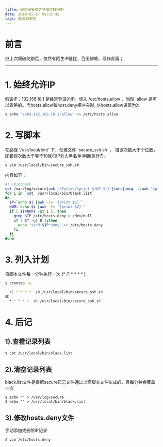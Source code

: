 ```yaml
---
title: 服务器安防之登陆次数限制
date: 2018-05-17 09:05:42
tags: 服务器安防
---
```


# 前言

继上次爆破防御后，依然有陌生IP骚扰，百无聊赖，续作此篇；

---

# 1. 始终允许IP

假设IP：192.168.18.1 是经常登录的IP，填入 /etc/hosts.allow ，当然 :allow 是可以省略的。当hosts.allow和host.deny相冲突时, 以hosts.allow设置为准

```bash
$ echo "sshd:192.168.18.1:allow" >> /etc/hosts.allow
```

<!-- more -->

# 2. 写脚本

在路径 '/usr/local/bin/' 下，创建文件 'secure_ssh.sh' ，
错误次数大于个位数，即错误次数大于等于10就将IP列入黑名单(判断见行7)。

```bash
$ vim /usr/local/bin/secure_ssh.sh
```

内容如下：

```bash
#! /bin/bash
cat /var/log/secure|awk '/Failed/{print $(NF-3)}'|sort|uniq -c|awk '{print $2"="$1;}' > /usr/local/bin/black.list
for i in `cat  /usr/local/bin/black.list`
do
  IP=`echo $i |awk -F= '{print $1}'`
  NUM=`echo $i |awk -F= '{print $2}'`
  if [ ${#NUM} -gt 1 ]; then
    grep $IP /etc/hosts.deny > /dev/null
    if [ $? -gt 0 ];then
      echo "sshd:$IP:deny" >> /etc/hosts.deny
    fi
  fi
done
```



# 3. 列入计划

将脚本文件每一分钟执行一次 (* /1 * * * * )

```bash
$ crontab -e
```

```bash
  /1 * * * *  sh /usr/local/bin/secure_ssh.sh
或
  * * * * *  sh /usr/local/bin/secure_ssh.sh
```

# 4. 后记

## 1).查看记录列表

```bash
$ cat /usr/local/bin/black.list 
```

## 2).清空记录列表

black.list文件是根据secure日志文件通过上面脚本文件生成的，且每分钟会覆盖一次

```linux
$ echo "" > /var/log/secure 
$ echo "" > /usr/local/bin/black.list
```

## 3).修改hosts.deny文件

手动添加或删除IP记录

```bash
$ vim /etc/hosts.deny
```
